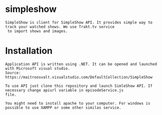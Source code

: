 # simpleshow
    SimpleShow is client for SimpleShow API. It provides simple way to track your watched shows. We use Trakt.tv service
     to import shows and images.

# Installation
    Application API is written using .NET. It can be opened and launched with Microsoft visual studio.
    Source:
    https://maitroosvalt.visualstudio.com/DefaultCollection/SimpleShow

    To use API just clone this repository and launch SimleShow API. If necessary change apiurl variable in episodeService.js
    file.

    You might need to install apache to your computer. For windows is possible to use XAMPP or some other similas service.